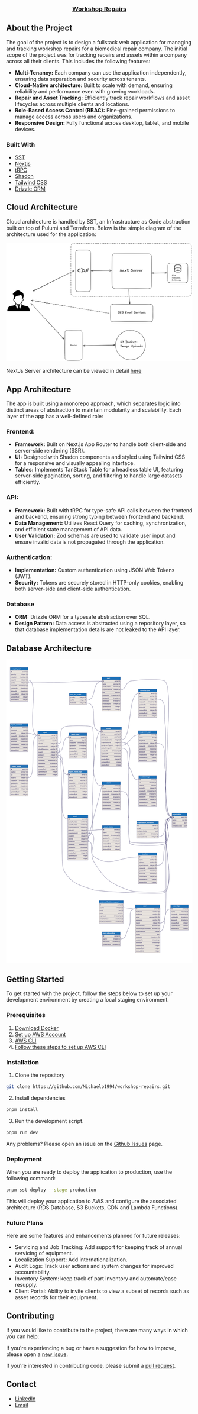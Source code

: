 <h3 align="center"><a href="https://workshop-repairs.click/">Workshop Repairs</a></h3>

## About the Project

The goal of the project is to design a fullstack web application for managing and tracking workshop repairs for a biomedical repair company. The initial scope of the project was for tracking repairs and assets within a company across all their clients. This includes the following features:

- **Multi-Tenancy:** Each company can use the application independently, ensuring data separation and security across tenants.
- **Cloud-Native architecture:** Built to scale with demand, ensuring reliability and performance even with growing workloads.
- **Repair and Asset Tracking:** Efficiently track repair workflows and asset lifecycles across multiple clients and locations.
- **Role-Based Access Control (RBAC):** Fine-grained permissions to manage access across users and organizations.
- **Responsive Design:** Fully functional across desktop, tablet, and mobile devices.

### Built With

- [SST](https://sst.dev/)
- [Nextjs](https://nextjs.org/)
- [tRPC](https://trpc.io/)
- [Shadcn](https://ui.shadcn.com/)
- [Tailwind CSS](https://tailwindcss.com/)
- [Drizzle ORM](https://orm.drizzle.team/)

## Cloud Architecture

Cloud architecture is handled by SST, an Infrastructure as Code abstraction built on top of Pulumi and Terraform. Below is the simple diagram of the architecture used for the application:

![AWS Architecture](./docs/assets/aws-architecture.png)

NextJs Server architecture can be viewed in detail [here](https://opennext.js.org/aws/inner_workings/architecture)

## App Architecture

The app is built using a monorepo approach, which separates logic into distinct areas of abstraction to maintain modularity and scalability. Each layer of the app has a well-defined role:

### Frontend:

- **Framework:** Built on Next.js App Router to handle both client-side and server-side rendering (SSR).
- **UI:** Designed with Shadcn components and styled using Tailwind CSS for a responsive and visually appealing interface.
- **Tables:** Implements TanStack Table for a headless table UI, featuring server-side pagination, sorting, and filtering to handle large datasets efficiently.

### API:

- **Framework:** Built with tRPC for type-safe API calls between the frontend and backend, ensuring strong typing between frontend and backend.
- **Data Management:** Utilizes React Query for caching, synchronization, and efficient state management of API data.
- **User Validation:** Zod schemas are used to validate user input and ensure invalid data is not propagated through the application.

### Authentication:

- **Implementation:** Custom authentication using JSON Web Tokens (JWT).
- **Security:** Tokens are securely stored in HTTP-only cookies, enabling both server-side and client-side authentication.

### Database

- **ORM:** Drizzle ORM for a typesafe abstraction over SQL.
- **Design Pattern:** Data access is abstracted using a repository layer, so that database implementation details are not leaked to the API layer.

## Database Architecture

![Database Architecture](./docs/assets/database-schema.svg)

## Getting Started

To get started with the project, follow the steps below to set up your development environment by creating a local staging environment.

### Prerequisites

1. [Download Docker](https://www.docker.com/)
2. [Set up AWS Account](https://aws.amazon.com/)
3. [AWS CLI](https://docs.aws.amazon.com/cli/latest/userguide/cli-chap-getting-started.html)
4. [Follow these steps to set up AWS CLI](https://guide.sst.dev/chapters/configure-the-aws-cli.html)

### Installation

1. Clone the repository

```bash
git clone https://github.com/Michaelp1994/workshop-repairs.git
```

2. Install dependencies

```bash
pnpm install
```

3. Run the development script.

```bash
pnpm run dev
```

Any problems? Please open an issue on the [Github Issues](https://github.com/Michaelp1994/workshop-repairs/issues) page.

### Deployment

When you are ready to deploy the application to production, use the following command:

```bash
pnpm sst deploy --stage production
```

This will deploy your application to AWS and configure the associated architecture (RDS Database, S3 Buckets, CDN and Lambda Functions).

### Future Plans

Here are some features and enhancements planned for future releases:

- Servicing and Job Tracking: Add support for keeping track of annual servicing of equipment.
- Localization Support: Add internationalization.
- Audit Logs: Track user actions and system changes for improved accountability.
- Inventory System: keep track of part inventory and automate/ease resupply.
- Client Portal: Ability to invite clients to view a subset of records such as asset records for their equipment.

## Contributing

If you would like to contribute to the project, there are many ways in which you can help:

If you're experiencing a bug or have a suggestion for how to improve, please open a [new issue](https://github.com/Michaelp1994/workshop-repairs/issues).

If you're interested in contributing code, please submit a [pull request](https://github.com/Michaelp1994/workshop-repairs/pulls).

## Contact

- [LinkedIn](https://www.linkedin.com/in/michael-poulgrain/)
- [Email](mailto:michael.poulgrain@gmail.com)
